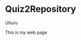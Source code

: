 # Quiz2Repository
Uhuru

<html>
<head><title>My web page </title></head>
<body>
This is my web page
</body>
</html>

